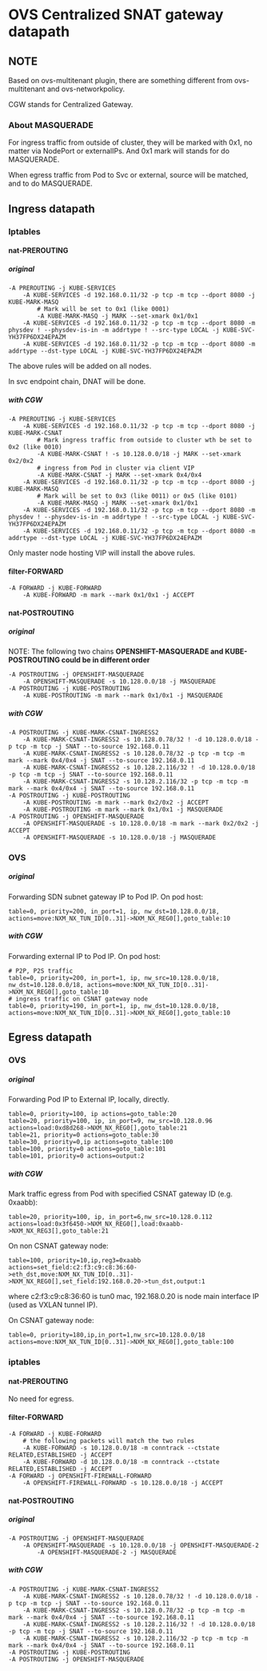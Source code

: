 # OVS Centralized SNAT gateway datapath

## NOTE

Based on ovs-multitenant plugin, there are something different from ovs-multitenant and ovs-networkpolicy.

CGW stands for Centralized Gateway.

### About MASQUERADE

For ingress traffic from outside of cluster, they will be marked with 0x1, no matter via NodePort or externalIPs. And 0x1 mark will stands for do MASQUERADE.

When egress traffic from Pod to Svc or external, source will be matched, and to do MASQUERADE.

## Ingress datapath

### Iptables

#### nat-PREROUTING

##### original

    -A PREROUTING -j KUBE-SERVICES
        -A KUBE-SERVICES -d 192.168.0.11/32 -p tcp -m tcp --dport 8080 -j KUBE-MARK-MASQ
            # Mark will be set to 0x1 (like 0001)
            -A KUBE-MARK-MASQ -j MARK --set-xmark 0x1/0x1
        -A KUBE-SERVICES -d 192.168.0.11/32 -p tcp -m tcp --dport 8080 -m physdev ! --physdev-is-in -m addrtype ! --src-type LOCAL -j KUBE-SVC-YH37FP6DX24EPAZM
        -A KUBE-SERVICES -d 192.168.0.11/32 -p tcp -m tcp --dport 8080 -m addrtype --dst-type LOCAL -j KUBE-SVC-YH37FP6DX24EPAZM

The above rules will be added on all nodes.

In svc endpoint chain, DNAT will be done.

##### with CGW

    -A PREROUTING -j KUBE-SERVICES
        -A KUBE-SERVICES -d 192.168.0.11/32 -p tcp -m tcp --dport 8080 -j KUBE-MARK-CSNAT
            # Mark ingress traffic from outside to cluster wth be set to 0x2 (like 0010)
            -A KUBE-MARK-CSNAT ! -s 10.128.0.0/18 -j MARK --set-xmark 0x2/0x2
            # ingress from Pod in cluster via client VIP
            -A KUBE-MARK-CSNAT -j MARK --set-xmark 0x4/0x4
        -A KUBE-SERVICES -d 192.168.0.11/32 -p tcp -m tcp --dport 8080 -j KUBE-MARK-MASQ
            # Mark will be set to 0x3 (like 0011) or 0x5 (like 0101)
            -A KUBE-MARK-MASQ -j MARK --set-xmark 0x1/0x1
        -A KUBE-SERVICES -d 192.168.0.11/32 -p tcp -m tcp --dport 8080 -m physdev ! --physdev-is-in -m addrtype ! --src-type LOCAL -j KUBE-SVC-YH37FP6DX24EPAZM
        -A KUBE-SERVICES -d 192.168.0.11/32 -p tcp -m tcp --dport 8080 -m addrtype --dst-type LOCAL -j KUBE-SVC-YH37FP6DX24EPAZM

Only master node hosting VIP will install the above rules.

#### filter-FORWARD

    -A FORWARD -j KUBE-FORWARD
        -A KUBE-FORWARD -m mark --mark 0x1/0x1 -j ACCEPT

#### nat-POSTROUTING

##### original

NOTE: The following two chains **OPENSHIFT-MASQUERADE and KUBE-POSTROUTING could be in different order**

    -A POSTROUTING -j OPENSHIFT-MASQUERADE
        -A OPENSHIFT-MASQUERADE -s 10.128.0.0/18 -j MASQUERADE
    -A POSTROUTING -j KUBE-POSTROUTING
        -A KUBE-POSTROUTING -m mark --mark 0x1/0x1 -j MASQUERADE

##### with CGW

    -A POSTROUTING -j KUBE-MARK-CSNAT-INGRESS2
        -A KUBE-MARK-CSNAT-INGRESS2 -s 10.128.0.78/32 ! -d 10.128.0.0/18 -p tcp -m tcp -j SNAT --to-source 192.168.0.11
        -A KUBE-MARK-CSNAT-INGRESS2 -s 10.128.0.78/32 -p tcp -m tcp -m mark --mark 0x4/0x4 -j SNAT --to-source 192.168.0.11
        -A KUBE-MARK-CSNAT-INGRESS2 -s 10.128.2.116/32 ! -d 10.128.0.0/18 -p tcp -m tcp -j SNAT --to-source 192.168.0.11
        -A KUBE-MARK-CSNAT-INGRESS2 -s 10.128.2.116/32 -p tcp -m tcp -m mark --mark 0x4/0x4 -j SNAT --to-source 192.168.0.11
    -A POSTROUTING -j KUBE-POSTROUTING
        -A KUBE-POSTROUTING -m mark --mark 0x2/0x2 -j ACCEPT
        -A KUBE-POSTROUTING -m mark --mark 0x1/0x1 -j MASQUERADE
    -A POSTROUTING -j OPENSHIFT-MASQUERADE
        -A OPENSHIFT-MASQUERADE -s 10.128.0.0/18 -m mark --mark 0x2/0x2 -j ACCEPT
        -A OPENSHIFT-MASQUERADE -s 10.128.0.0/18 -j MASQUERADE

### OVS

##### original

Forwarding SDN subnet gateway IP to Pod IP. On pod host:

    table=0, priority=200, in_port=1, ip, nw_dst=10.128.0.0/18, actions=move:NXM_NX_TUN_ID[0..31]->NXM_NX_REG0[],goto_table:10

##### with CGW

Forwarding external IP to Pod IP. On pod host:

    # P2P, P2S traffic
    table=0, priority=200, in_port=1, ip, nw_src=10.128.0.0/18, nw_dst=10.128.0.0/18, actions=move:NXM_NX_TUN_ID[0..31]->NXM_NX_REG0[],goto_table:10
    # ingress traffic on CSNAT gateway node
    table=0, priority=190, in_port=1, ip, nw_dst=10.128.0.0/18, actions=move:NXM_NX_TUN_ID[0..31]->NXM_NX_REG0[],goto_table:10

## Egress datapath

### OVS

##### original

Forwarding Pod IP to External IP, locally, directly.

    table=0, priority=100, ip actions=goto_table:20
    table=20, priority=100, ip, in_port=9, nw_src=10.128.0.96 actions=load:0xd8d268->NXM_NX_REG0[],goto_table:21
    table=21, priority=0 actions=goto_table:30
    table=30, priority=0,ip actions=goto_table:100
    table=100, priority=0 actions=goto_table:101
    table=101, priority=0 actions=output:2

##### with CGW

Mark traffic egress from Pod with specified CSNAT gateway ID (e.g. 0xaabb):

    table=20, priority=100, ip, in_port=6,nw_src=10.128.0.112 actions=load:0x3f6450->NXM_NX_REG0[],load:0xaabb->NXM_NX_REG3[],goto_table:21

On non CSNAT gateway node:

    table=100, priority=10,ip,reg3=0xaabb actions=set_field:c2:f3:c9:c8:36:60->eth_dst,move:NXM_NX_TUN_ID[0..31]->NXM_NX_REG0[],set_field:192.168.0.20->tun_dst,output:1

where c2:f3:c9:c8:36:60 is tun0 mac, 192.168.0.20 is node main interface IP (used as VXLAN tunnel IP).

On CSNAT gateway node:

    table=0, priority=180,ip,in_port=1,nw_src=10.128.0.0/18 actions=move:NXM_NX_TUN_ID[0..31]->NXM_NX_REG0[],goto_table:100

### iptables

#### nat-PREROUTING

No need for egress.

#### filter-FORWARD

    -A FORWARD -j KUBE-FORWARD
        # the following packets will match the two rules
        -A KUBE-FORWARD -s 10.128.0.0/18 -m conntrack --ctstate RELATED,ESTABLISHED -j ACCEPT
        -A KUBE-FORWARD -d 10.128.0.0/18 -m conntrack --ctstate RELATED,ESTABLISHED -j ACCEPT
    -A FORWARD -j OPENSHIFT-FIREWALL-FORWARD
        -A OPENSHIFT-FIREWALL-FORWARD -s 10.128.0.0/18 -j ACCEPT

#### nat-POSTROUTING

##### original

    -A POSTROUTING -j OPENSHIFT-MASQUERADE
        -A OPENSHIFT-MASQUERADE -s 10.128.0.0/18 -j OPENSHIFT-MASQUERADE-2
            -A OPENSHIFT-MASQUERADE-2 -j MASQUERADE

##### with CGW

    -A POSTROUTING -j KUBE-MARK-CSNAT-INGRESS2
        -A KUBE-MARK-CSNAT-INGRESS2 -s 10.128.0.78/32 ! -d 10.128.0.0/18 -p tcp -m tcp -j SNAT --to-source 192.168.0.11
        -A KUBE-MARK-CSNAT-INGRESS2 -s 10.128.0.78/32 -p tcp -m tcp -m mark --mark 0x4/0x4 -j SNAT --to-source 192.168.0.11
        -A KUBE-MARK-CSNAT-INGRESS2 -s 10.128.2.116/32 ! -d 10.128.0.0/18 -p tcp -m tcp -j SNAT --to-source 192.168.0.11
        -A KUBE-MARK-CSNAT-INGRESS2 -s 10.128.2.116/32 -p tcp -m tcp -m mark --mark 0x4/0x4 -j SNAT --to-source 192.168.0.11
    -A POSTROUTING -j KUBE-POSTROUTING
    -A POSTROUTING -j OPENSHIFT-MASQUERADE
